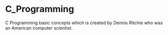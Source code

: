 # C_Programming
C Programming basic concepts which is created by Dennis Ritchie who was an American computer scientist.
